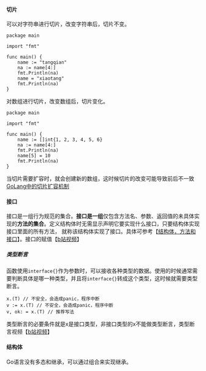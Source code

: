 #### 切片
可以对字符串进行切片，改变字符串后，切片不变。  
```Golang
package main

import "fmt"

func main() {
	name := "tangqian"
	na := name[4:]
	fmt.Println(na)
	name = "xiaotang"
	fmt.Println(na)
}
```
对数组进行切片，改变数组后，切片变化。  
```Golang
package main

import "fmt"

func main() {
	name := []int{1, 2, 3, 4, 5, 6}
	na := name[4:]
	fmt.Println(na)
	name[5] = 10
	fmt.Println(na)
}
```
当切片需要扩容时，就会创建新的数组，这时候切片的改变可能导致前后不一致[GoLang中的切片扩容机制](https://www.jianshu.com/p/54be5b08a21c)

#### 接口  
接口是一组行为规范的集合。**接口是一组**仅包含方法名、参数、返回值的未具体实现的**方法的集合**。定义结构体时无需显示声明它要实现什么接口，只要结构体实现接口里面的所有方法，
就称该结构体实现了接口。具体可参考【[结构体，方法和接口](https://www.cnblogs.com/ArtiaDeng-blog/p/15866367.html)】。接口的赋值【[b站视频](https://www.bilibili.com/video/BV1CU4y1d7Vc?p=39&t=1083.3)】  
##### 类型断言
函数使用`interface{}`作为参数时，可以接收各种类型的数据。使用的时候通常需要判断具体是哪一种类型，并且将`interface{}`转成这个类型，这时候就需要类型断言。
```Golang
x.(T) // 不安全，会造成panic，程序中断
v := x.(T) // 不安全，会造成panic，程序中断
v, ok: = x.(T) // 推荐写法
```
类型断言的必要条件就是x是接口类型，非接口类型的x不能做类型断言，类型断言视频【[b站视频](https://www.bilibili.com/video/BV1CU4y1d7Vc?p=41&t=4.3)】  
#### 结构体
Go语言没有多态和继承，可以通过组合来实现继承。
